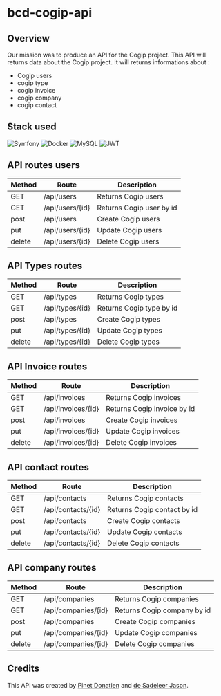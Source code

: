 # bcd-cogip-api

## Overview

Our mission was to produce an API for the Cogip project. This API will returns data about the Cogip project.
It will returns informations about : 
- Cogip users
- cogip type
- cogip invoice
- cogip company
- cogip contact

## Stack used

![Symfony](https://img.shields.io/badge/symfony-%23000000.svg?style=for-the-badge&logo=symfony&logoColor=white)
![Docker](https://img.shields.io/badge/docker-%230db7ed.svg?style=for-the-badge&logo=docker&logoColor=white)
![MySQL](https://img.shields.io/badge/mysql-4479A1.svg?style=for-the-badge&logo=mysql&logoColor=white)
![JWT](https://img.shields.io/badge/JWT-black?style=for-the-badge&logo=JSON%20web%20tokens)


## API routes users

| Method | Route | Description |
| --- | --- | --- |
| GET | /api/users | Returns Cogip users |
| GET | /api/users/{id} | Returns Cogip user by id |
| post | /api/users | Create Cogip users |
| put | /api/users/{id} | Update Cogip users |
| delete | /api/users/{id} | Delete Cogip users |

## API Types routes

| Method | Route | Description |
| --- | --- | --- |
| GET | /api/types | Returns Cogip types |
| GET | /api/types/{id} | Returns Cogip type by id |
| post | /api/types | Create Cogip types |
| put | /api/types/{id} | Update Cogip types |
| delete | /api/types/{id} | Delete Cogip types |

## API Invoice routes

| Method | Route | Description |
| --- | --- | --- |
| GET | /api/invoices | Returns Cogip invoices |
| GET | /api/invoices/{id} | Returns Cogip invoice by id |
| post | /api/invoices | Create Cogip invoices |
| put | /api/invoices/{id} | Update Cogip invoices |
| delete | /api/invoices/{id} | Delete Cogip invoices |

## API contact routes

| Method | Route | Description |
| --- | --- | --- |
| GET | /api/contacts | Returns Cogip contacts |
| GET | /api/contacts/{id} | Returns Cogip contact by id |
| post | /api/contacts | Create Cogip contacts |
| put | /api/contacts/{id} | Update Cogip contacts |
| delete | /api/contacts/{id} | Delete Cogip contacts |

## API company routes

| Method | Route | Description |
| --- | --- | --- |
| GET | /api/companies | Returns Cogip companies |  
| GET | /api/companies/{id} | Returns Cogip company by id |
| post | /api/companies | Create Cogip companies |
| put | /api/companies/{id} | Update Cogip companies |
| delete | /api/companies/{id} | Delete Cogip companies |

## Credits 

This API was created by [Pinet Donatien](https://github.com/tidjee-dev) and [de Sadeleer Jason](https://github.com/sakakara).